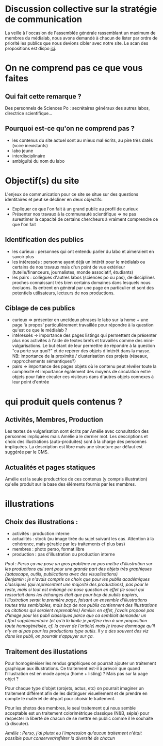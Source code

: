 # Discussion collective sur la stratégie de communication

La veille à l'occasion de l'assemblée générale rassemblant un maximum de membres du médialab, nous avons demandé à chacun de lister par ordre de priorité les publics que nous devions cibler avec notre site.
Le scan des propositions est dispo [ici](combo-publics.pdf).

# On ne comprend pas ce que vous faites

## Qui fait cette remarque ?
Des personnels de Sciences Po : secrétaires généraux des autres labos, directrice scientifique...

## Pourquoi est-ce qu'on ne comprend pas ?
- les contenus du site actuel sont au mieux mal écrits, au pire très datés (voire inexistants)
- labo jeune
- interdisciplinaire
- ambiguïté du nom du labo

# Objectif(s) du site

L'enjeux de communication pour ce site se situe sur des questions identitaires et peut se décliner en deux objectifs:
- Expliquer ce que l'on fait à un grand public au profil de curieux
- Présenter nos travaux à la communauté scientifique
  => ne pas surestimer la capacité de certains chercheurs à vraiment comprendre ce que l'on fait

## Identification des publics
- les curieux : personnes qui ont entendu parler du labo et aimeraient en savoir plus 
- les intéressés : personne ayant déjà un intérêt pour le médialab ou certains de nos travaux mais d'un point de vue extérieur (tutelle/financeurs, journalistes, monde associatif, étudiants) 
- les pairs : collègues d'autres labos (sciences po ou pas), de disciplines proches connaissant très bien certains domaines dans lesquels nous évoluons. Ils entrent en général par une page en particulier et sont des potentiels utilisateurs, lecteurs de nos productions. 

## Ciblage de ces publics 
- curieux => présenter en une/deux phrases le labo sur la home + une page 'à propos' particulièrement travaillée pour répondre à la question qu'est ce que le médialab ?
- intéressés => importance des pages listings qui permettent de présenter plus nos activités à l'aide de textes brefs et travaillés comme des mini-vulgarisations. Le but étant de leur permettre de répondre à la question "ca porte sur quoi?" et de repérer des objets d'intérêt dans la masse.
NB: importance de la proximité / clusterisation des projets (réseaux, rapprochements sémantiques?)
- pairs => importance des pages objets où le contenu peut révéler toute la complexité et importance également des moyens de circulation entre objets pour faire circuler ces visiteurs dans d'autres objets connexes à leur point d'entrée


# qui produit quels contenus ?

## Activités, Membres, Production
Les textes de vulgarisation sont écrits par Amélie avec consultation des personnes impliquées mais Amélie a le dernier mot.
Les descriptions et choix des illustrations (auto-produites) sont à la charge des personnes impliquées. La description est libre mais une structure par défaut est suggérée par le CMS.

## Actualités et pages statiques
Amélie est la seule productrice de ces contenus (y compris illustration) qu'elle produit sur la base des éléments fournis par les membres.


# illustrations

## Choix des illustrations :

- activités : production interne
- actualités : stock (ou image tirée du sujet suivant les cas. Attention à la cohérence, mais gérable par les traitements cf plus bas)
- membres : photo perso, format libre
- production : pas d'illustration ou production interne

<i>Paul : Perso ça me pose un gros problème ne pas mettre d'illustration sur les productions qui sont pour une grande part des objets très graphiques (datascape, outils, publications avec des visualisations)<br/>
Benjamin : je n'avais compris ce choix que pour les publis académiques classiques (qui représentent une majorité des productions), pas pour le reste, mais si tout est mélangé ca pose question en effet (le souci qui ressortait dans les échanges était que pour bcp de publis papiers, l'illustration serait la première page, faisant un ensemble d'illustrations toutes très semblables, mais bcp de nos publis contiennent des illustrations ou citations qui seraient reprenables)
Amélie: en effet, j'avais proposé pas d'image pour les publi classiques parce que ca semblait demander un effort supplémentaire (et qu'à la limite je préfère rien à une proposition toute homogènéisée, cf. la cover de l'article) mais je trouve dommage qu'il n'y en ai pas pour les productions type outils. Il y a des souvent des viz dans les publi, on pourrait s'appuyer sur ça.</i>

## Traitement des illustations

Pour homogénéiser les rendus graphiques on pourrait ajouter un traitement graphique aux illustrations.
Ce traitement est-il à prévoir que quand l'illustration est en mode aperçu (home + listing) ? Mais pas sur la page objet ?

Pour chaque type d'objet (projets, actus, etc) on pourrait imaginer un traitement différent afin de les distinguer visuellement et de prendre en compte le matériel de départ pour choisir le traitement.

Pour les photos des membres, le seul traitement qui nous semble acceptable est un traitement colorimétrique classique (N&B, sépia) pour respecter la liberté de chacun de se mettre en public comme il le souhaite (à discuter). 

<i>Amélie : Perso, j'ai plutot eu l'impression qu'aucun traitement n'était possible pour conserver/refléter la diversité de chacun</i>
